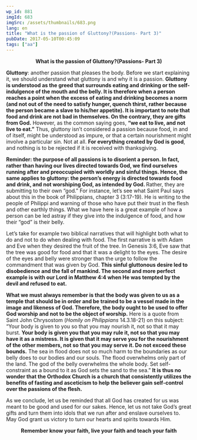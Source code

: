 ```yaml
---
wp_id: 881
imgId: 683
imgSrc: /assets/thumbnails/683.png
lang: en
title: "What is the passion of Gluttony?(Passions- Part 3)"
pubDate: 2017-05-10T00:45:09
tags: ["aa"]
---
```

<!-- page: 6 -->

<p style="text-align: center;"><strong>What is the passion of Gluttony?(Passions- Part 3)</strong></p>
<p><strong>Gluttony</strong>: another passion that pleases the body. Before we start explaining it, we should understand what gluttony is and why it is a passion. <b>Gluttony is understood as the greed that surrounds eating and drinking or the self-indulgence of the mouth and the belly. It is therefore when a person reaches a point when the excess of eating and drinking becomes a norm (and not out of the need to satisfy hunger, quench thirst, rather because the person became a slave to his/her appetite). It is importan</b><b>t to note that food and drink</b><b> are not bad in themselves. On the contrary, they are gifts from God.</b> However, as the common saying goes, <b>“we eat to live, and not live to eat.”</b> Thus, gluttony isn’t considered a passion because food, in and of itself, might be understood as impure, or that a certain nourishment might involve a particular sin. Not at all. <b>For everything created by God is good</b>, and nothing is to be rejected if it is received with thanksgiving.</p>
<p><b>Reminder: the purpose of</b><b> all passions is to disorient a person. In fact, rather than having our lives directed towards God, we find ourselves running after and preoccupied with worldly and sinful </b><b>things. Hence, the same applies to</b><b> gluttony: the person’s energy is directed towards food and drink, and not worshiping God, as intended by God. </b>Rather, they are submitting to their own “god.” For instance, let’s see what Saint Paul says about this in the book of Philippians, chapter 3 (3:17-19). He is writing to the people of Philippi and warning of those who have put their trust in the flesh and other earthly things. What we have here is a great example of how a person can be led astray if they give into the indulgence of food, and how their “god” is their belly.</p>
<p>Let’s take for example two biblical narratives that will highlight both what to do and not to do when dealing with food. The first narrative is with Adam and Eve when they desired the fruit of the tree. In Genesis 3:6, Eve saw that the tree was good for food and that it was a delight to the eyes. The desire of the eyes and belly were stronger than the urge to follow the commandment that was given by God. <b>This sinful gluttonous desire led to disobedience and the fall of mankind. The second and more perfect example is with our Lord in Matthew 4:4 when He was tempted by the devil and refused to eat.</b></p>
<p><b>What we must always remember is that the body was given to us as a temple that should be in order and be trained to be a vessel made in the image and likeness of God. Therefore, the body ought to be used to offer God worship and not to be the object of worship.</b> Here is a quote from Saint John Chrysostom (<i>Homily on Philippians</i> 14.3.18-21) on this subject: “Your body is given to you so that you may nourish it, not so that it may burst. <b>Your body is given you that you may rule it, not so that you may have it as a mistress. It is given that it may serve you for the nourishment of the other members, not so that you may serve it. Do not exceed these bounds.</b> The sea in flood does not so much harm to the boundaries as our belly does to our bodies and our souls. The flood overwhelms only part of the land. The god of the belly overwhelms the whole body. Set self-constraint as a bound to it as God sets the sand to the sea.” <b>It is thus no wonder that the Orthodox Church </b><b>is a church that consistently </b><b>utilizes the benefits of fasting and asceticism to help the believer gain self-control over the passions of the flesh. </b></p>
<p>As we conclude, let us be reminded that all God has created for us was meant to be good and used for our sakes. Hence, let us not take God’s great gifts and turn them into idols that we run after and enslave ourselves to. May God grant us victory to turn our hearts and spirits towards Him.</p>
<p style="text-align: center;"><strong>Remember know your faith, live your faith and teach your faith</strong></p>
<p>&nbsp;</p>
